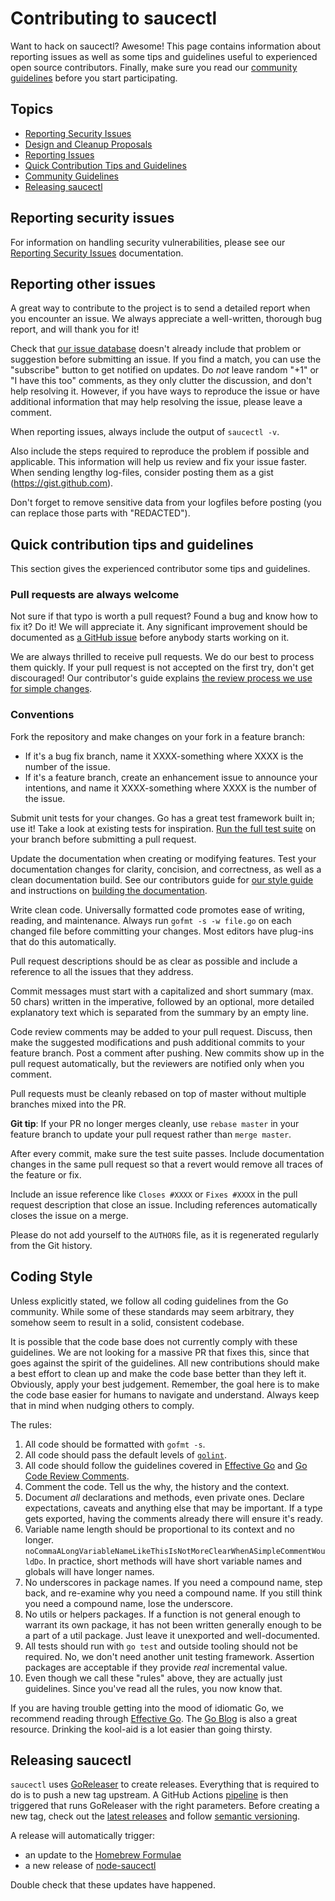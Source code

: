 # Contributing to saucectl

Want to hack on saucectl? Awesome! This page contains information about reporting issues as well as some tips and guidelines useful to experienced open source contributors. Finally, make sure you read our [community guidelines](#docker-community-guidelines) before you start participating.

## Topics

* [Reporting Security Issues](#reporting-security-issues)
* [Design and Cleanup Proposals](#design-and-cleanup-proposals)
* [Reporting Issues](#reporting-other-issues)
* [Quick Contribution Tips and Guidelines](#quick-contribution-tips-and-guidelines)
* [Community Guidelines](#docker-community-guidelines)
* [Releasing saucectl](#releasing-saucectl)

## Reporting security issues

For information on handling security vulnerabilities, please see our [Reporting Security Issues](/SECURITY.md) documentation.

## Reporting other issues

A great way to contribute to the project is to send a detailed report when you encounter an issue. We always appreciate a well-written, thorough bug report, and will thank you for it!

Check that [our issue database](https://github.com/saucelabs/saucectl/issues) doesn't already include that problem or suggestion before submitting an issue. If you find a match, you can use the "subscribe" button to get notified on updates. Do *not* leave random "+1" or "I have this too" comments, as they only clutter the discussion, and don't help resolving it. However, if you have ways to reproduce the issue or have additional information that may help resolving the issue, please leave a comment.

When reporting issues, always include the output of `saucectl -v`.

Also include the steps required to reproduce the problem if possible and applicable. This information will help us review and fix your issue faster. When sending lengthy log-files, consider posting them as a gist (https://gist.github.com).

Don't forget to remove sensitive data from your logfiles before posting (you can replace those parts with "REDACTED").

## Quick contribution tips and guidelines

This section gives the experienced contributor some tips and guidelines.

### Pull requests are always welcome

Not sure if that typo is worth a pull request? Found a bug and know how to fix it? Do it! We will appreciate it. Any significant improvement should be documented as [a GitHub issue](https://github.com/docker/cli/issues) before anybody starts working on it.

We are always thrilled to receive pull requests. We do our best to process them quickly. If your pull request is not accepted on the first try, don't get discouraged! Our contributor's guide explains [the review process we use for simple changes](https://docs.docker.com/opensource/workflow/make-a-contribution/).

### Conventions

Fork the repository and make changes on your fork in a feature branch:

- If it's a bug fix branch, name it XXXX-something where XXXX is the number of the issue. 
- If it's a feature branch, create an enhancement issue to announce your intentions, and name it XXXX-something where XXXX is the number of the issue.

Submit unit tests for your changes. Go has a great test framework built in; use it! Take a look at existing tests for inspiration. [Run the full test suite](README.md) on your branch before submitting a pull request.

Update the documentation when creating or modifying features. Test your documentation changes for clarity, concision, and correctness, as well as a clean documentation build. See our contributors guide for [our style guide](https://docs.docker.com/opensource/doc-style) and instructions on [building the documentation](https://docs.docker.com/opensource/project/test-and-docs/#build-and-test-the-documentation).

Write clean code. Universally formatted code promotes ease of writing, reading, and maintenance. Always run `gofmt -s -w file.go` on each changed file before committing your changes. Most editors have plug-ins that do this automatically.

Pull request descriptions should be as clear as possible and include a reference to all the issues that they address.

Commit messages must start with a capitalized and short summary (max. 50 chars) written in the imperative, followed by an optional, more detailed explanatory text which is separated from the summary by an empty line.

Code review comments may be added to your pull request. Discuss, then make the suggested modifications and push additional commits to your feature branch. Post a comment after pushing. New commits show up in the pull request automatically, but the reviewers are notified only when you comment.

Pull requests must be cleanly rebased on top of master without multiple branches mixed into the PR.

**Git tip**: If your PR no longer merges cleanly, use `rebase master` in your feature branch to update your pull request rather than `merge master`.

After every commit, make sure the test suite passes. Include documentation changes in the same pull request so that a revert would remove all traces of the feature or fix.

Include an issue reference like `Closes #XXXX` or `Fixes #XXXX` in the pull request description that close an issue. Including references automatically closes the issue on a merge.

Please do not add yourself to the `AUTHORS` file, as it is regenerated regularly from the Git history.

## Coding Style

Unless explicitly stated, we follow all coding guidelines from the Go community. While some of these standards may seem arbitrary, they somehow seem to result in a solid, consistent codebase.

It is possible that the code base does not currently comply with these guidelines. We are not looking for a massive PR that fixes this, since that goes against the spirit of the guidelines. All new contributions should make a best effort to clean up and make the code base better than they left it. Obviously, apply your best judgement. Remember, the goal here is to make the code base easier for humans to navigate and understand. Always keep that in mind when nudging others to comply.

The rules:

1. All code should be formatted with `gofmt -s`.
2. All code should pass the default levels of [`golint`](https://github.com/golang/lint).
3. All code should follow the guidelines covered in [Effective Go](http://golang.org/doc/effective_go.html) and [Go Code Review Comments](https://github.com/golang/go/wiki/CodeReviewComments).
4. Comment the code. Tell us the why, the history and the context.
5. Document _all_ declarations and methods, even private ones. Declare expectations, caveats and anything else that may be important. If a type gets exported, having the comments already there will ensure it's ready.
6. Variable name length should be proportional to its context and no longer. `noCommaALongVariableNameLikeThisIsNotMoreClearWhenASimpleCommentWouldDo`. In practice, short methods will have short variable names and globals will have longer names.
7. No underscores in package names. If you need a compound name, step back, and re-examine why you need a compound name. If you still think you need a compound name, lose the underscore.
8. No utils or helpers packages. If a function is not general enough to warrant its own package, it has not been written generally enough to be a part of a util package. Just leave it unexported and well-documented.
9. All tests should run with `go test` and outside tooling should not be required. No, we don't need another unit testing framework. Assertion packages are acceptable if they provide _real_ incremental value.
10. Even though we call these "rules" above, they are actually just guidelines. Since you've read all the rules, you now know that.

If you are having trouble getting into the mood of idiomatic Go, we recommend reading through [Effective Go](https://golang.org/doc/effective_go.html). The [Go Blog](https://blog.golang.org) is also a great resource. Drinking the kool-aid is a lot easier than going thirsty.

## Releasing saucectl

`saucectl` uses [GoReleaser](https://goreleaser.com/) to create releases. Everything that is required to do is to push a new tag upstream. A GitHub Actions [pipeline](https://github.com/saucelabs/saucectl-internal/actions?query=workflow%3A%22saucectl+release%22) is then triggered that runs GoReleaser with the right parameters. Before creating a new tag, check out the [latest releases](https://github.com/saucelabs/saucectl-internal/releases) and follow [semantic versioning](https://semver.org/).

A release will automatically trigger:
- an update to the [Homebrew Formulae](https://github.com/saucelabs/homebrew-saucectl)
- a new release of [node-saucectl](https://github.com/saucelabs/node-saucectl)

Double check that these updates have happened.